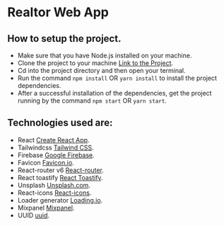 # Realtor Web App

## How to setup the project.
 - Make sure that you have Node.js installed on your machine.
 - Clone the project to your machine [Link to the Project](https://github.com/adewale2018/realtor_project.git).
 - Cd into the project directory and then open your terminal.
 - Run the command `npm install` OR `yarn install` to install the project dependencies.
 - After a successful installation of the dependencies, get the project running by the command `npm start` OR `yarn start`.

## Technologies used are:
 - React [Create React App](https://github.com/facebook/create-react-app).
 - Tailwindcss [Tailwind CSS](https://v2.tailwindcss.com/docs).
 - Firebase [Google Firebase](https://firebase.google.com/).
 - Favicon [Favicon.io](https://favicon.io/).
 - React-router v6 [React-router](https://reactrouter.com/en/main).
 - React toastify [React Toastify](https://www.npmjs.com/package/react-toastify).
 - Unsplash [Unsplash.com](https://unsplash.com/).
 - React-icons [React-icons](https://react-icons.github.io/react-icons).
 - Loader generator [Loading.io](https://loading.io/).
 - Mixpanel [Mixpanel](https://mixpanel.com/).
 - UUID [uuid](https://www.npmjs.com/package/uuid).

